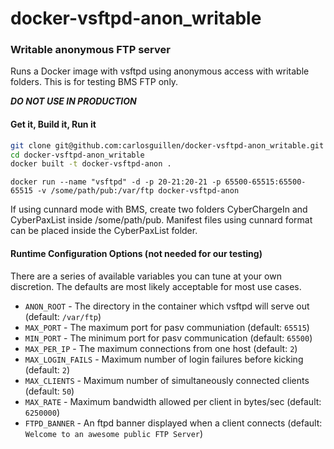 # docker-vsftpd-anon_writable

### Writable anonymous FTP server 

Runs a Docker image with vsftpd using anonymous access with writable folders. 
This is for testing BMS FTP only. 

***DO NOT USE IN PRODUCTION***

#### Get it, Build it, Run it
```bash
git clone git@github.com:carlosguillen/docker-vsftpd-anon_writable.git
cd docker-vsftpd-anon_writable
docker built -t docker-vsftpd-anon .
```

```
docker run --name "vsftpd" -d -p 20-21:20-21 -p 65500-65515:65500-65515 -v /some/path/pub:/var/ftp docker-vsftpd-anon
```

If using cunnard mode with BMS, create two folders CyberChargeIn and CyberPaxList inside /some/path/pub.
Manifest files using cunnard format can be placed inside the CyberPaxList folder.

#### Runtime Configuration Options (not needed for our testing)

There are a series of available variables you can tune at your own discretion. The defaults are most likely acceptable for most use cases.

* `ANON_ROOT` - The directory in the container which vsftpd will serve out (default: `/var/ftp`)
* `MAX_PORT` - The maximum port for pasv communiation (default: `65515`)
* `MIN_PORT` - The minimum port for pasv communication (default: `65500`)
* `MAX_PER_IP` - The maximum connections from one host (default: `2`)
* `MAX_LOGIN_FAILS` - Maximum number of login failures before kicking (default: `2`) 
* `MAX_CLIENTS` - Maximum number of simultaneously connected clients (default: `50`)
* `MAX_RATE` - Maximum bandwidth allowed per client in bytes/sec (default: `6250000`)
* `FTPD_BANNER` - An ftpd banner displayed when a client connects (default: `Welcome to an awesome public FTP Server`)

